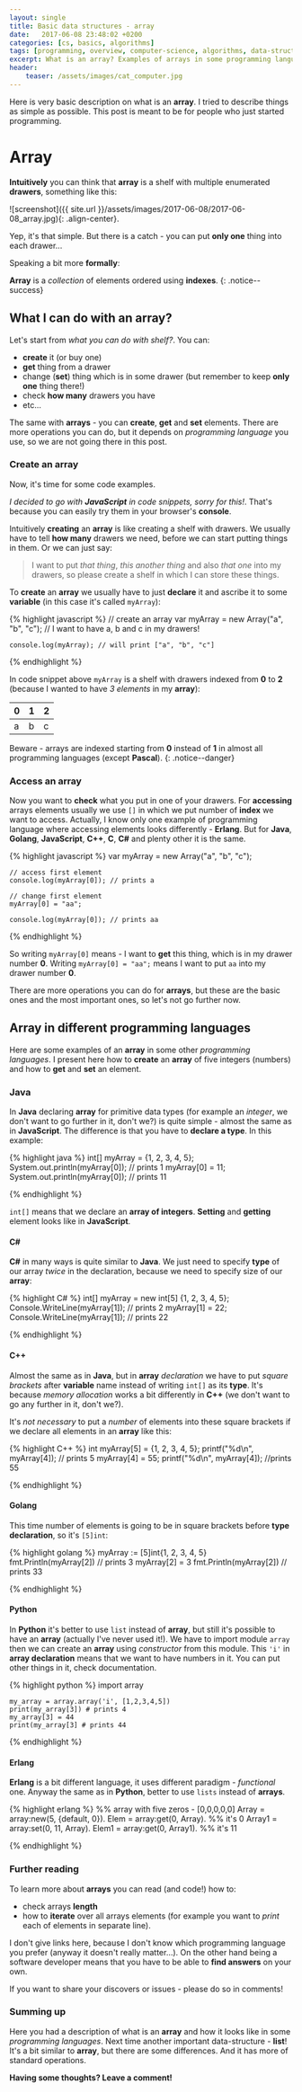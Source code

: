 ```yaml
---
layout: single
title: Basic data structures - array
date:   2017-06-08 23:48:02 +0200
categories: [cs, basics, algorithms]
tags: [programming, overview, computer-science, algorithms, data-structures]
excerpt: What is an array? Examples of arrays in some programming languages.
header:
    teaser: /assets/images/cat_computer.jpg
---
```


Here is very basic description on what is an **array**. I tried to describe
things as simple as possible. This post is meant to be for
people who just started programming.

# Array

**Intuitively** you can think that **array** is a shelf with multiple
enumerated **drawers**, something like this:

![screenshot]({{ site.url }}/assets/images/2017-06-08/2017-06-08_array.jpg){: .align-center}.

Yep, it's that simple. But there is a catch - you can put **only
one** thing into each drawer...

Speaking a bit more **formally**:

**Array** is a *collection* of elements ordered using **indexes**.
{: .notice--success}

## What I can do with an array?

Let's start from *what you can do with shelf?*. You can:

* **create** it (or buy one)
* **get** thing from a drawer
* change (**set**) thing which is in some drawer (but remember to keep **only one**
thing there!)
* check **how many** drawers you have
* etc...

The same with **arrays** - you can **create**, **get** and **set** elements.
There are more operations you can do, but it depends on *programming
language* you use, so we are not going there in this post.

### Create an array

Now, it's time for some code examples.

*I decided to go with **JavaScript** in
code snippets, sorry for this!*. That's because you can easily try them in your
browser's **console**.

Intuitively **creating** an **array** is like creating a shelf with drawers. We
usually have to
tell **how many** drawers we need, before we can start putting things in them.
Or we can just say:

> I want to put *that thing*, *this another thing* and also *that one* into my
drawers, so please create a shelf in which I can store these things.

To **create** an **array** we usually have to just **declare** it and ascribe it to
some **variable** (in this case it's called `myArray`):

{% highlight javascript %}
    // create an array
    var myArray = new Array("a", "b", "c"); // I want to have a, b and c in my drawers!

    console.log(myArray); // will print ["a", "b", "c"]
{% endhighlight %}

In code snippet above `myArray` is a shelf with drawers indexed from **0** to **2** (because I
wanted to have *3 elements* in my **array**):

<table>
    <thead>
        <tr>
            <th>0</th>
            <th>1</th>
            <th>2</th>
        </tr>
    </thead>
    <tbody>
        <tr>
            <td>a</td>
            <td>b</td>
            <td>c</td>
        </tr>
    </tbody>
</table>


Beware - arrays are indexed starting from **0** instead of
**1** in almost all programming languages (except **Pascal**).
{: .notice--danger}

### Access an array

Now you want to **check** what you put in one of your drawers.
For **accessing** arrays elements usually we use `[]` in which we put
number of **index** we want to access. Actually, I know only one example
of programming language where accessing elements looks differently - **Erlang**.
But for **Java**, **Golang**, **JavaScript**, **C++**, **C**, **C#**
and plenty other it is the same.

{% highlight javascript %}
    var myArray = new Array("a", "b", "c");

    // access first element
    console.log(myArray[0]); // prints a

    // change first element
    myArray[0] = "aa";

    console.log(myArray[0]); // prints aa
{% endhighlight %}

So writing `myArray[0]` means - I want to **get** this thing, which is
in my drawer number **0**.
Writing `myArray[0] = "aa";` means I want to put
`aa` into my drawer number **0**.

There are more operations you can do for **arrays**, but these
are the basic ones and the most important ones, so let's not go further
now.

## Array in different programming languages

Here are some examples of an **array** in some other *programming languages*.
I present here how to **create**
an **array** of five integers (numbers) and how to **get** and **set** an
element.

### Java

In **Java** declaring **array** for primitive data types (for example an
*integer*, we don't want to go further in it, don't we?)
is quite simple - almost the same as in **JavaScript**. The difference is that
you have to **declare a type**. In this example:

{% highlight java %}
    int[] myArray = {1, 2, 3, 4, 5};
    System.out.println(myArray[0]); // prints 1
    myArray[0] = 11;
    System.out.println(myArray[0]); // prints 11

{% endhighlight %}

`int[]` means that we declare an **array of integers**. **Setting** and
**getting** element looks like in **JavaScript**.

#### **C#**

**C#** in many ways is quite similar to **Java**. We just need to specify
**type** of our array *twice* in the declaration, because we need to specify
size of our **array**:

{% highlight C# %}
    int[] myArray = new int[5] {1, 2, 3, 4, 5};
    Console.WriteLine(myArray[1]); // prints 2
    myArray[1] = 22;
    Console.WriteLine(myArray[1]); // prints 22

{% endhighlight %}

#### C++

Almost the same as in **Java**, but in **array** *declaration* we have to put
*square brackets*
after **variable** name instead of writing `int[]` as its **type**.
It's because *memory allocation* works a bit differently in **C++**
(we don't want to go any further in it, don't we?).

It's *not necessary* to put
a *number* of elements into these square brackets if we declare all elements
in an **array** like this:

{% highlight C++ %}
    int myArray[5] = {1, 2, 3, 4, 5};
    printf("%d\n", myArray[4]); // prints 5
    myArray[4] = 55;
    printf("%d\n", myArray[4]); //prints 55

{% endhighlight %}

#### Golang

This time number of elements is going to be in square brackets before
**type declaration**, so it's `[5]int`:

{% highlight golang %}
	myArray := [5]int{1, 2, 3, 4, 5}
	fmt.Println(myArray[2])  // prints 3
	myArray[2] = 3
	fmt.Println(myArray[2]) // prints 33

{% endhighlight %}

#### Python

In **Python** it's better to use `list` instead of **array**, but
still it's possible to have an **array** (actually I've never used it!).
We have to import module `array` then we can create an **array** using
*constructor* from this module.
This `'i'` in **array declaration** means that we want to have numbers in it.
You can put other things in it, check documentation.

{% highlight python %}
    import array

    my_array = array.array('i', [1,2,3,4,5])
    print(my_array[3]) # prints 4
    my_array[3] = 44
    print(my_array[3] # prints 44

{% endhighlight %}

#### Erlang

**Erlang** is a bit different language, it uses different paradigm - *functional*
one.
Anyway the same as in **Python**, better to use `lists` instead of **arrays**.

{% highlight erlang %}
    %% array with five zeros - [0,0,0,0,0]
    Array = array:new(5, {default, 0}).
    Elem = array:get(0, Array). %% it's 0
    Array1 = array:set(0, 11, Array).
    Elem1 = array:get(0, Array1). %% it's 11

{% endhighlight %}

### Further reading

To learn more about **arrays** you can read (and code!) how to:

* check arrays **length**
* how to **iterate** over all arrays elements (for example you want to
*print* each of elements in separate line).

I don't give links here, because I don't know which programming language
you prefer (anyway it doesn't really matter...). On the other hand
being a software developer means that you have to be able to **find
answers** on your own.

If you want to share your discovers or issues - please do so in comments!

### Summing up

Here you had a description of what is an **array** and how it looks
like in some *programming languages*.
Next time another important data-structure - **list**! It's a bit similar
to **array**, but there are some differences. And it has more of standard
operations.

**Having some thoughts? Leave a comment!**
